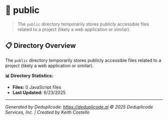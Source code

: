 # 📁 public

> The `public` directory temporarily stores publicly accessible files related to a project (likely a web application or similar).

## 📋 Directory Overview

The `public` directory temporarily stores publicly accessible files related to a project (likely a web application or similar).

**📊 Directory Statistics:**
- **Files:** 0 JavaScript files
- **Last Updated:** 6/23/2025

---

*Generated by Deduplicode: https://deduplicode.ai*
*© 2025 Deduplicode Services, Inc. | Created by Keith Costello*
